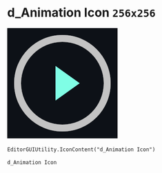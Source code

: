 # d_Animation Icon `256x256`
<img src="/img/d_Animation%20Icon.png" width=256 height=256>

``` CSharp
EditorGUIUtility.IconContent("d_Animation Icon")
```
```
d_Animation Icon
```
